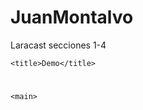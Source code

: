 # JuanMontalvo
Laracast secciones 1-4

<!DOCTYPE html>
<html lang="en">

<head>
    <meta charset="UTF-8">
    
    <title>Demo</title>
</head>

<body>
    <h1>
        <?php 
        $greeting = "Hello";
        echo "$greeting Everybody!";
        ?>
    </h1> 
    


    <main>


</body>

</html>
